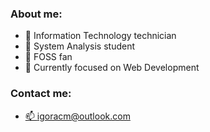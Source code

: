 ### About me:
- 🔭 Information Technology technician 
- 🌱 System Analysis student
- 👯 FOSS fan
- 🤔 Currently focused on Web Development

### Contact me:
- <a href="mailto:igoracm@outlook.com">📫 igoracm@outlook.com</a>
<!--
**igoracmelo/igoracmelo** is a ✨ _special_ ✨ repository because its `README.md` (this file) appears on your GitHub profile.

Here are some ideas to get you started:

- 🔭 I’m currently working on ...
- 🌱 I’m currently learning ...
- 👯 I’m looking to collaborate on ...
- 🤔 I’m looking for help with ...
- 💬 Ask me about ...
- 📫 How to reach me: ...
- 😄 Pronouns: ...
- ⚡ Fun fact: ...
-->
